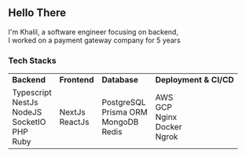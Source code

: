 ## Hello There

I'm Khalil, a software engineer focusing on backend, <br>
I worked on a payment gateway company for 5 years

### Tech Stacks
<table>
    <tr>
        <td>
            <b>Backend</b>
        </td>
        <td>
            <b>Frontend</b>
        </td>
        <td>
            <b>Database</b>
        </td>
        <td>
            <b>Deployment & CI/CD</b>
        </td>
    </tr>
    <tr>
        <td>
            Typescript<br>
            NestJs<br>
            NodeJS<br>
            SocketIO<br>
            PHP<br>
            Ruby<br>
        </td>
        <td>
            NextJs<br>
            ReactJs<br>
        </td>
        <td>
            PostgreSQL<br>
            Prisma ORM<br>
            MongoDB <br>
            Redis<br>
        </td>
        <td>
            AWS<br>
            GCP<br>
            Nginx<br>
            Docker<br>
            Ngrok<br>
        </td>
    </tr>
</table> 
